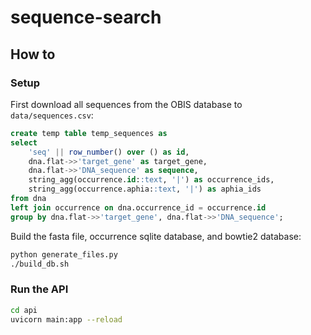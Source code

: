 # sequence-search

## How to
### Setup

First download all sequences from the OBIS database to `data/sequences.csv`:

```sql
create temp table temp_sequences as
select
	'seq' || row_number() over () as id,
	dna.flat->>'target_gene' as target_gene,
	dna.flat->>'DNA_sequence' as sequence,
	string_agg(occurrence.id::text, '|') as occurrence_ids,
	string_agg(occurrence.aphia::text, '|') as aphia_ids
from dna
left join occurrence on dna.occurrence_id = occurrence.id
group by dna.flat->>'target_gene', dna.flat->>'DNA_sequence';
```

Build the fasta file, occurrence sqlite database, and bowtie2 database:

```sh
python generate_files.py
./build_db.sh
```

### Run the API

```sh
cd api
uvicorn main:app --reload
```
